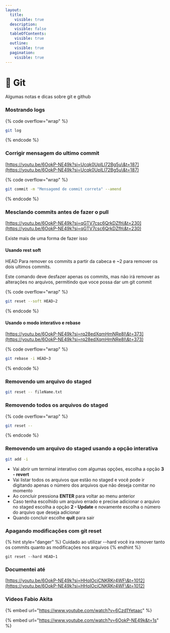 ```yaml
---
layout:
  title:
    visible: true
  description:
    visible: false
  tableOfContents:
    visible: true
  outline:
    visible: true
  pagination:
    visible: true
---
```


# 🍪 Git

Algumas notas e dicas sobre git e github

### Mostrando logs

{% code overflow="wrap" %}
```sh
git log
```
{% endcode %}

### Corrigir mensagem do ultimo commit

[https://youtu.be/6OokP-NE49k?si=Ucqk0UpILl72Bg5u\&t=187](https://youtu.be/6OokP-NE49k?si=Ucqk0UpILl72Bg5u\&t=187)

{% code overflow="wrap" %}
```sh
git commit -m "Mensagemd de commit correta" --amend
```
{% endcode %}

### Mesclando commits antes de fazer o pull

[https://youtu.be/6OokP-NE49k?si=qGTV7csc6QrkDZfh\&t=230](https://youtu.be/6OokP-NE49k?si=qGTV7csc6QrkDZfh\&t=230)

Existe mais de uma forma de fazer isso

#### Usando rest soft

HEAD Para remover os commits a partir da cabeca e \~2 para remover os dois ultimos commits.

Este comando deve desfazer apenas os commits, mas não irá remover as alterações no arquivos, permitindo que voce possa dar um git commit

{% code overflow="wrap" %}
```sh
git reset --soft HEAD~2
```
{% endcode %}

#### Usando o modo interativo e rebase

[https://youtu.be/6OokP-NE49k?si=rq28edXqmHmNRe8I\&t=373](https://youtu.be/6OokP-NE49k?si=rq28edXqmHmNRe8I\&t=373)

{% code overflow="wrap" %}
```sh
git rebase -i HEAD~3
```
{% endcode %}

### Removendo um arquivo do staged

```sh
git reset -- fileName.txt
```

### Removendo todos os arquivos do staged

{% code overflow="wrap" %}
```sh
git reset --
```
{% endcode %}

### Removendo um arquivo do staged usando a opção interativa

```sh
git add -i
```

* Vai abrir um terminal interativo com algumas opções, escolha a opção **3 - revert**
* Vai listar todos os arquivos que estão no staged e você pode ir digitando apenas o número dos arquivos que não deseja comitar no momento&#x20;
* Ao concluir pressiona **ENTER** para voltar ao menu anterior
* Caso tenha escolhido um arquivo errado e precise adicionar o arquivo no staged escolha a opção **2 - Update** e novamente escolha o número do arquivo que deseja adicionar
* Quando concluir escolhe **quit** para sair

### Apagando modificações com git reset

{% hint style="danger" %}
Cuidado ao utilizar --hard você ira remover tanto os commits quanto as modificações nos arquivos
{% endhint %}

```
git reset --hard HEAD~1
```

### Documentei até

[https://youtu.be/6OokP-NE49k?si=HHoIOciCNKRKr4WF\&t=1012](https://youtu.be/6OokP-NE49k?si=HHoIOciCNKRKr4WF\&t=1012)

### Videos Fabio Akita

{% embed url="https://www.youtube.com/watch?v=6Czd1Yetaac" %}

{% embed url="https://www.youtube.com/watch?v=6OokP-NE49k&t=1s" %}
